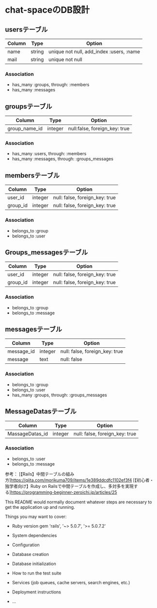 # chat-spaceのDB設計
## usersテーブル
|Column|Type|Option|
|------|----|------|
|name|string|unique not null, add_index :users, :name|
|mail|string|unique not null|


### Association
- has_many :groups, through: :members
- has_many :messages
## groupsテーブル
|Column|Type|Option|
|------|----|------|
|group_name_id|integer|null:false, foreign_key: true|
### Association

- has_many :users, through: :members
- has_many :messages, through: :groups_messages
## membersテーブル
|Column|Type|Option|
|------|----|------|
|user_id|integer|null: false, foreign_key: true|
|group_id|integer|null: false, foreign_key: true|


### Association
- belongs_to :group
- belongs_to :user




## Groups_messagesテーブル
|Column|Type|Option|
|------|----|------|
|user_id|integer|null: false, foreign_key: true|
|group_id|integer|null: false, foreign_key: true|

### Association
- belongs_to :group
- belongs_to :message
## messagesテーブル

|Column|Type|Option|
|------|----|------|
|message_id|integer|null: false, foreign_key: true|
|message|text|null: false|


### Association
- belongs_to :group
- belongs_to :user
- has_many :groups, through: :groups_messages


## MessageDatasテーブル
|Column|Type|Option|
|------|----|------|
|MassageDatas_id|integer|null: false, foreign_key: true|


### Association
- belongs_to :user
- belongs_to :message




参考：
[【Rails】中間テーブルの組み方]https://qiita.com/morikuma709/items/1e389ddcdfc1102ef3f4
[【初心者・独学者向け】Ruby on Railsで中間テーブルを作成し、多対多を実現する]https://programming-beginner-zeroichi.jp/articles/25



This README would normally document whatever steps are necessary to get the
application up and running.

Things you may want to cover:

* Ruby version gem 'rails', '~> 5.0.7', '>= 5.0.7.2'

* System dependencies

* Configuration

* Database creation

* Database initialization

* How to run the test suite

* Services (job queues, cache servers, search engines, etc.)

* Deployment instructions

* ...
